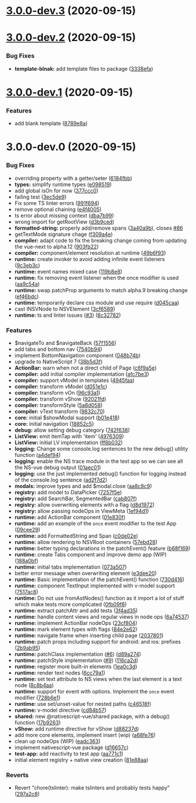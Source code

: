 # [3.0.0-dev.3](https://github.com/rigor789/nativescript-vue-next/compare/v3.0.0-dev.2...v3.0.0-dev.3) (2020-09-15)



# [3.0.0-dev.2](https://github.com/rigor789/nativescript-vue-next/compare/v3.0.0-dev.1...v3.0.0-dev.2) (2020-09-15)


### Bug Fixes

* **template-blnak:** add template files to package ([3338efa](https://github.com/rigor789/nativescript-vue-next/commit/3338efafa48e524f2f7afcdef603ce5e786a538a))



# [3.0.0-dev.1](https://github.com/rigor789/nativescript-vue-next/compare/v3.0.0-dev.0...v3.0.0-dev.1) (2020-09-15)


### Features

* add blank template ([8789e8a](https://github.com/rigor789/nativescript-vue-next/commit/8789e8ac24bc57ef83862926e2e891c2688223bf))



# 3.0.0-dev.0 (2020-09-15)


### Bug Fixes

* overriding property with a getter/seter ([6184fbb](https://github.com/rigor789/nativescript-vue-next/commit/6184fbb345b3fa10df0fa723e445320430daf2ba))
* **types:** simplify runtime types ([e098519](https://github.com/rigor789/nativescript-vue-next/commit/e098519028447736f45bd17572de8bbbed67e97a))
* add global isOn for now ([377ccc0](https://github.com/rigor789/nativescript-vue-next/commit/377ccc02360d5bb4a0dd011d914c92b916509781))
* failing test ([3ec5de9](https://github.com/rigor789/nativescript-vue-next/commit/3ec5de96278aab5ff45cddea02af98dd9256704d))
* Fix some TS linter errors ([991f694](https://github.com/rigor789/nativescript-vue-next/commit/991f6943dffc86563a961bf1440f82419a9fdf69))
* remove optional chaining ([e4f4005](https://github.com/rigor789/nativescript-vue-next/commit/e4f40053c89aed80f4031bd75ab6fe5aa26dcbc4))
* ts error about missing context ([dba7b99](https://github.com/rigor789/nativescript-vue-next/commit/dba7b99fca442c6374b4b205639357cd0a670f12))
* wrong import for getRootView ([d3b9ced](https://github.com/rigor789/nativescript-vue-next/commit/d3b9ced34e46c41bc8b8731c2670282e7476f05d))
* **formatted-string:** properly add/remove spans ([3a40a9b](https://github.com/rigor789/nativescript-vue-next/commit/3a40a9b00b9f86f45600480812b154e51a5f7895)), closes [#86](https://github.com/rigor789/nativescript-vue-next/issues/86)
* getTextMode signature chage ([f309a4e](https://github.com/rigor789/nativescript-vue-next/commit/f309a4e3cff824c483dd6a974064f2898a82f6bd))
* **compiler:** adapt code to fix the breaking change coming from updating the vue-next to alpha.12 ([903fb22](https://github.com/rigor789/nativescript-vue-next/commit/903fb22d77524d7c75d3ed693d6694f5a364f01b))
* **compiler:** component/element resolution at runtime ([49b6f93](https://github.com/rigor789/nativescript-vue-next/commit/49b6f93232f2c29a024b05b1fdf07412a7f53e27))
* **runtime:** create invoker to avoid adding infinite event listeners ([9c3eb3c](https://github.com/rigor789/nativescript-vue-next/commit/9c3eb3c7ac7723660d27c272ef995bdfce703272))
* **runtime:** event names mixed case ([119b8e8](https://github.com/rigor789/nativescript-vue-next/commit/119b8e8637d7e16c03bf13296b7ee1e34fa1471e))
* **runtime:** fix removing event listener when the once modifier is used ([aa9c54a](https://github.com/rigor789/nativescript-vue-next/commit/aa9c54a94a2176ec5f9fdbec2599cd82ce8688ac))
* **runtime:** swap patchProp arguments to match alpha.9 breaking change ([ef46bdc](https://github.com/rigor789/nativescript-vue-next/commit/ef46bdc842a7fc2ad6d019111904906d39d089d9))
* **runtime:** temporarily declare css module and use require ([d045caa](https://github.com/rigor789/nativescript-vue-next/commit/d045caa17afa2e6db55f0788d6100f83b10876b1))
* cast INSVNode to NSVElement ([3cf6589](https://github.com/rigor789/nativescript-vue-next/commit/3cf65891cbc02938ce257f262f1199cc6730aad9))
* **runtime:** ts and linter issues ([#3](https://github.com/rigor789/nativescript-vue-next/issues/3)) ([8c32782](https://github.com/rigor789/nativescript-vue-next/commit/8c3278291625bfd0f89d29eefa24cbef2c50adfb))


### Features

* $navigateTo and $navigateBack ([57f1556](https://github.com/rigor789/nativescript-vue-next/commit/57f1556e420ff03932a755af0bae70242165ed81))
* add tabs and bottom nav ([7540b94](https://github.com/rigor789/nativescript-vue-next/commit/7540b945981ed08c2dc26917581f782fcd62e1f1))
* implement BottomNavigation component ([048b74b](https://github.com/rigor789/nativescript-vue-next/commit/048b74ba57909508174430e17a1a5589afa06d67))
* upgrade to NativeScript 7 ([38b5d3f](https://github.com/rigor789/nativescript-vue-next/commit/38b5d3f1f18f43f0aa1ed104846c3ad0cfe7f8aa))
* **ActionBar:** warn when not a direct child of Page ([c6f9a5e](https://github.com/rigor789/nativescript-vue-next/commit/c6f9a5e56fde156a03b3ab4b06454faed5e0b518))
* **compiler:** add initial compiler implementation ([afc7be3](https://github.com/rigor789/nativescript-vue-next/commit/afc7be3f23245955903ae5749ffc84fbe76fb1da))
* **compiler:** support vModel in templates ([4945faa](https://github.com/rigor789/nativescript-vue-next/commit/4945faa436f1ebb1f0a2c0d785a068831ac56167))
* **compiler:** transform vModel ([d051e1c](https://github.com/rigor789/nativescript-vue-next/commit/d051e1c9707332345df4632fe03b1cdfea2fba52))
* **compiler:** transform vOn ([96c93a1](https://github.com/rigor789/nativescript-vue-next/commit/96c93a10e73e45bc5b84f04d19a1a596f179aeee))
* **compiler:** transform vShow ([92021fd](https://github.com/rigor789/nativescript-vue-next/commit/92021fd316c0b4c0550e3c108dac95080a45ef83))
* **compiler:** transformStyle ([5a8d058](https://github.com/rigor789/nativescript-vue-next/commit/5a8d0588530a5bcbc9cf482b02b0857fd16d24d0))
* **compiler:** vText transform ([9832c70](https://github.com/rigor789/nativescript-vue-next/commit/9832c70768965372cb819d90ce926acf27189c09))
* **core:** initial $showModal support ([b01e418](https://github.com/rigor789/nativescript-vue-next/commit/b01e418c035579109011228b1d5acdd5a8b14644))
* **core:** initial navigation ([18852c5](https://github.com/rigor789/nativescript-vue-next/commit/18852c5415032d7fba7641aec68c5fc37b1cb38b))
* **debug:** allow setting debug category ([742f638](https://github.com/rigor789/nativescript-vue-next/commit/742f63834232481385bd51258ae7188443ca77f4))
* **ListView:** emit itemTap with 'item' ([4976309](https://github.com/rigor789/nativescript-vue-next/commit/4976309378eb081cf70caa7272d3f23e3bbcef65))
* **ListView:** initial LV implementation ([ff8b032](https://github.com/rigor789/nativescript-vue-next/commit/ff8b032441e8ed2065a02f5f051bdc1eb427d083))
* **logging:** Change some console.log sentences to the new debug() utility function ([a4def94](https://github.com/rigor789/nativescript-vue-next/commit/a4def948af4439762be332b9a4d5069d4d8f93d0))
* **logging:** enable the NS trace module in the test app so we can see all the NS-vue debug output ([01aec01](https://github.com/rigor789/nativescript-vue-next/commit/01aec0123067885f3ed4a5a52c77322871d56d54))
* **logging:** use the just implemented debug() function for logging instead of the console.log sentence ([ad2f7d2](https://github.com/rigor789/nativescript-vue-next/commit/ad2f7d2f859dc2f37fdc472b79514a6bdf6aac52))
* **modals:** improve types and add $modal.close ([aa8c8c9](https://github.com/rigor789/nativescript-vue-next/commit/aa8c8c9fc25ff5fac7b0219e2784a490be65db48))
* **registry:** add model to DataPicker ([7257f5e](https://github.com/rigor789/nativescript-vue-next/commit/7257f5ee2008ae6b2917fbdd17f5d2e798625c3a))
* **registry:** add SearchBar, SegmentedBar ([cab807f](https://github.com/rigor789/nativescript-vue-next/commit/cab807fee83fd8bfcf93732ec214ff5dbd23a7e2))
* **registry:** allow overwriting elements with a flag ([d8d1972](https://github.com/rigor789/nativescript-vue-next/commit/d8d1972284cfa93fba7f5a381ccd362c05b03663))
* **registry:** allow passing nodeOps in ViewMeta ([1ef94d1](https://github.com/rigor789/nativescript-vue-next/commit/1ef94d1e2092726cd7cfd24fda9aaa694ebd621f))
* **runtime:** add ActionBar component ([01e830f](https://github.com/rigor789/nativescript-vue-next/commit/01e830f935ea9ebd18d43147a3cbc67ba4df2649))
* **runtime:** add an example of the `once` event modifier to the test App ([09cee29](https://github.com/rigor789/nativescript-vue-next/commit/09cee29e61e1976ac890492103246c5b7e0d5300))
* **runtime:** add FormattedString and Span ([c0de02e](https://github.com/rigor789/nativescript-vue-next/commit/c0de02e072e4cf58d8f4b1565e107e25a30dd193))
* **runtime:** allow rendering to NSVRoot containers ([57ebd28](https://github.com/rigor789/nativescript-vue-next/commit/57ebd28b9a148ecdbd0b24df52bd5e78f55bd37e))
* **runtime:** better typing declarations in the patchEvent() feature ([b68f169](https://github.com/rigor789/nativescript-vue-next/commit/b68f1696a419ff775e759b33611b79434d8cc2a7))
* **runtime:** create Tabs component and improve demo app (WIP) ([188a0bf](https://github.com/rigor789/nativescript-vue-next/commit/188a0bf929d1eb7e77b3934666e9af5c78a99d69))
* **runtime:** initial tabs implementation ([073a507](https://github.com/rigor789/nativescript-vue-next/commit/073a507da5cf27e56ccf497fa5455a4b92a01e53))
* better error message when overwriting element ([e3dee20](https://github.com/rigor789/nativescript-vue-next/commit/e3dee20f3c77743f23a90d62278fb69752805cb5))
* **runtime:** Basic implementation of the patchEvent() function ([730d416](https://github.com/rigor789/nativescript-vue-next/commit/730d416e20dcc109a0cd284cebcb94b2800f8426))
* **runtime:** component TextInput implemented with v-model support ([7517ac8](https://github.com/rigor789/nativescript-vue-next/commit/7517ac800d8345791d07cd3e67d1c6517cbc04e2))
* **runtime:** Do not use fromAstNodes() function as it import a lot of stuff which make tests more complicated ([0fb09f8](https://github.com/rigor789/nativescript-vue-next/commit/0fb09f8513844812c689d06dcba4bfbe7b93fecf))
* **runtime:** extract patchAttr and add tests ([3f4ad35](https://github.com/rigor789/nativescript-vue-next/commit/3f4ad3593899fef000d5c24381770642fd89256a))
* **runtime:** handle content views and regular views in node ops ([6a74537](https://github.com/rigor789/nativescript-vue-next/commit/6a7453710f7dbcc2bc1e3938b7067da38192d6a3))
* **runtime:** implement ActionBar nodeOps ([23cf804](https://github.com/rigor789/nativescript-vue-next/commit/23cf804456dbf9a1c78661974b576cfc3241737e))
* **runtime:** mark element types with flags ([84e2e62](https://github.com/rigor789/nativescript-vue-next/commit/84e2e626ba2dddfecc728bc8d63732d0d74b80e7))
* **runtime:** navigate frame when inserting child page ([2037801](https://github.com/rigor789/nativescript-vue-next/commit/2037801f10465741bb9b6e24eeaa96da88fc3ef6))
* **runtime:** patch props including support for android: and ios: prefixes ([2b9ab95](https://github.com/rigor789/nativescript-vue-next/commit/2b9ab95f814a9a483599d2d9c706b153295f5e04))
* **runtime:** patchClass implementation ([#6](https://github.com/rigor789/nativescript-vue-next/issues/6)) ([d89a274](https://github.com/rigor789/nativescript-vue-next/commit/d89a27424303700fc615a44820e29045ef4fef9e))
* **runtime:** patchStyle implementation ([#9](https://github.com/rigor789/nativescript-vue-next/issues/9)) ([116ca2d](https://github.com/rigor789/nativescript-vue-next/commit/116ca2d824698595831422b4dad1956999479265))
* **runtime:** register more built-in elements ([1ea0c3d](https://github.com/rigor789/nativescript-vue-next/commit/1ea0c3df1ca247aa2528341bbe99c68b86145a4a))
* **runtime:** render text nodes ([6cc79a1](https://github.com/rigor789/nativescript-vue-next/commit/6cc79a13177b52e2b75e61160c1443013673d9eb))
* **runtime:** set text attribute to NS views when the last element is a text node ([8c8b4aa](https://github.com/rigor789/nativescript-vue-next/commit/8c8b4aa1de6d8bcd0e33293f7728dc8001e7a660))
* **runtime:** support for event with options. Implement the `once` event modifier ([728b6e1](https://github.com/rigor789/nativescript-vue-next/commit/728b6e18fb20396c19f3e0b6019d47fd2aad6317))
* **runtime:** use set/unset-value for nested paths ([c46518f](https://github.com/rigor789/nativescript-vue-next/commit/c46518f70258039ef3f53820b7a071f62720e7c3))
* **runtime:** v-model directive ([cd84b57](https://github.com/rigor789/nativescript-vue-next/commit/cd84b57d7bee2f76924b785070b960db9351dcdc))
* **shared:** new @nativescript-vue/shared package, with a debug() function ([17b9263](https://github.com/rigor789/nativescript-vue-next/commit/17b92639cb5977c46a4ad62d5e728458e29eed13))
* **vShow:** add runtime directive for vShow ([d88237d](https://github.com/rigor789/nativescript-vue-next/commit/d88237d967588b95f44418e8eed09a33dc3d8be7))
* add more core elements, implement insert (wip) ([a68fe76](https://github.com/rigor789/nativescript-vue-next/commit/a68fe768f05bb9ad8efe0dd08178d2660df3bf8b))
* clean up nodeOps (WIP) ([eadc363](https://github.com/rigor789/nativescript-vue-next/commit/eadc363794ed1dd1898cd024bf0f8d70c9ce625a))
* implement nativescript-vue package ([d16657c](https://github.com/rigor789/nativescript-vue-next/commit/d16657cd5c758a9336b572482d1e775dc371f3fd))
* **test-app:** add reactivity to test app ([aa771c1](https://github.com/rigor789/nativescript-vue-next/commit/aa771c1d30ab0079ee699cfa28cac3b1b3a945ee))
* initial element registry + native view creation ([81e88aa](https://github.com/rigor789/nativescript-vue-next/commit/81e88aae9934ea884a25cbc3b9a353c255c044e3))


### Reverts

* Revert "chore(tslinter): make tslinters and probably tests happy" ([297a2c8](https://github.com/rigor789/nativescript-vue-next/commit/297a2c8c8f70485c4140c732cc4a245225fbdd8f))



